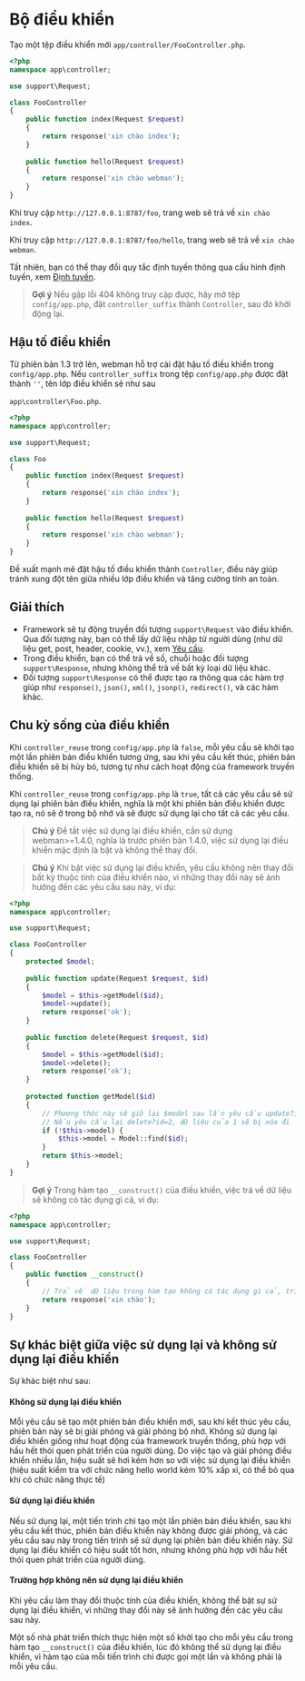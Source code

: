 # Bộ điều khiển

Tạo một tệp điều khiển mới `app/controller/FooController.php`.

```php
<?php
namespace app\controller;

use support\Request;

class FooController
{
    public function index(Request $request)
    {
        return response('xin chào index');
    }
    
    public function hello(Request $request)
    {
        return response('xin chào webman');
    }
}
```

Khi truy cập `http://127.0.0.1:8787/foo`, trang web sẽ trả về `xin chào index`.

Khi truy cập `http://127.0.0.1:8787/foo/hello`, trang web sẽ trả về `xin chào webman`.

Tất nhiên, bạn có thể thay đổi quy tắc định tuyến thông qua cấu hình định tuyến, xem [Định tuyến](route.md).

> **Gợi ý**
> Nếu gặp lỗi 404 không truy cập được, hãy mở tệp `config/app.php`, đặt `controller_suffix` thành `Controller`, sau đó khởi động lại.

## Hậu tố điều khiển
Từ phiên bản 1.3 trở lên, webman hỗ trợ cài đặt hậu tố điều khiển trong `config/app.php`. Nếu `controller_suffix` trong tệp `config/app.php` được đặt thành `''`, tên lớp điều khiển sẽ như sau

`app\controller\Foo.php`.

```php
<?php
namespace app\controller;

use support\Request;

class Foo
{
    public function index(Request $request)
    {
        return response('xin chào index');
    }
    
    public function hello(Request $request)
    {
        return response('xin chào webman');
    }
}
```

Đề xuất mạnh mẽ đặt hậu tố điều khiển thành `Controller`, điều này giúp tránh xung đột tên giữa nhiều lớp điều khiển và tăng cường tính an toàn.

## Giải thích
- Framework sẽ tự động truyền đối tượng `support\Request` vào điều khiển. Qua đối tượng này, bạn có thể lấy dữ liệu nhập từ người dùng (như dữ liệu get, post, header, cookie, vv.), xem [Yêu cầu](request.md).
- Trong điều khiển, bạn có thể trả về số, chuỗi hoặc đối tượng `support\Response`, nhưng không thể trả về bất kỳ loại dữ liệu khác.
- Đối tượng `support\Response` có thể được tạo ra thông qua các hàm trợ giúp như `response()`, `json()`, `xml()`, `jsonp()`, `redirect()`, và các hàm khác.

## Chu kỳ sống của điều khiển
Khi `controller_reuse` trong `config/app.php` là `false`, mỗi yêu cầu sẽ khởi tạo một lần phiên bản điều khiển tương ứng, sau khi yêu cầu kết thúc, phiên bản điều khiển sẽ bị hủy bỏ, tương tự như cách hoạt động của framework truyền thống.

Khi `controller_reuse` trong `config/app.php` là `true`, tất cả các yêu cầu sẽ sử dụng lại phiên bản điều khiển, nghĩa là một khi phiên bản điều khiển được tạo ra, nó sẽ ở trong bộ nhớ và sẽ được sử dụng lại cho tất cả các yêu cầu.

> **Chú ý**
> Để tắt việc sử dụng lại điều khiển, cần sử dụng webman>=1.4.0, nghĩa là trước phiên bản 1.4.0, việc sử dụng lại điều khiển mặc định là bật và không thể thay đổi.

> **Chú ý**
> Khi bật việc sử dụng lại điều khiển, yêu cầu không nên thay đổi bất kỳ thuộc tính của điều khiển nào, vì những thay đổi này sẽ ảnh hưởng đến các yêu cầu sau này, ví dụ:

```php
<?php
namespace app\controller;

use support\Request;

class FooController
{
    protected $model;
    
    public function update(Request $request, $id)
    {
        $model = $this->getModel($id);
        $model->update();
        return response('ok');
    }
    
    public function delete(Request $request, $id)
    {
        $model = $this->getModel($id);
        $model->delete();
        return response('ok');
    }
    
    protected function getModel($id)
    {
        // Phương thức này sẽ giữ lại $model sau lần yêu cầu update?id=1 đầu tiên
        // Nếu yêu cầu lại delete?id=2, dữ liệu của 1 sẽ bị xóa đi
        if (!$this->model) {
            $this->model = Model::find($id);
        }
        return $this->model;
    }
}
```

> **Gợi ý**
> Trong hàm tạo `__construct()` của điều khiển, việc trả về dữ liệu sẽ không có tác dụng gì cả, ví dụ:

```php
<?php
namespace app\controller;

use support\Request;

class FooController
{
    public function __construct()
    {
        // Trả về dữ liệu trong hàm tạo không có tác dụng gì cả, trình duyệt sẽ không nhận được phản hồi này
        return response('xin chào'); 
    }
}
```

## Sự khác biệt giữa việc sử dụng lại và không sử dụng lại điều khiển
Sự khác biệt như sau:

#### Không sử dụng lại điều khiển
Mỗi yêu cầu sẽ tạo một phiên bản điều khiển mới, sau khi kết thúc yêu cầu, phiên bản này sẽ bị giải phóng và giải phóng bộ nhớ. Không sử dụng lại điều khiển giống như hoạt động của framework truyền thống, phù hợp với hầu hết thói quen phát triển của người dùng. Do việc tạo và giải phóng điều khiển nhiều lần, hiệu suất sẽ hơi kém hơn so với việc sử dụng lại điều khiển (hiệu suất kiểm tra với chức năng hello world kém 10% xấp xỉ, có thể bỏ qua khi có chức năng thực tế)

#### Sử dụng lại điều khiển
Nếu sử dụng lại, một tiến trình chỉ tạo một lần phiên bản điều khiển, sau khi yêu cầu kết thúc, phiên bản điều khiển này không được giải phóng, và các yêu cầu sau này trong tiến trình sẽ sử dụng lại phiên bản điều khiển này. Sử dụng lại điều khiển có hiệu suất tốt hơn, nhưng không phù hợp với hầu hết thói quen phát triển của người dùng.

#### Trường hợp không nên sử dụng lại điều khiển

Khi yêu cầu làm thay đổi thuộc tính của điều khiển, không thể bật sự sử dụng lại điều khiển, vì những thay đổi này sẽ ảnh hưởng đến các yêu cầu sau này.

Một số nhà phát triển thích thực hiện một số khởi tạo cho mỗi yêu cầu trong hàm tạo `__construct()` của điều khiển, lúc đó không thể sử dụng lại điều khiển, vì hàm tạo của mỗi tiến trình chỉ được gọi một lần và không phải là mỗi yêu cầu.
